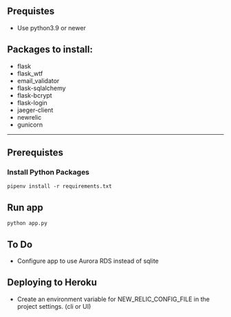 ## Prequistes 
- Use python3.9 or newer

## Packages to install:
- flask
- flask_wtf
- email_validator
- flask-sqlalchemy
- flask-bcrypt
- flask-login
- jaeger-client
- newrelic
- gunicorn

------------------------------------
## Prerequistes
### Install Python Packages
```
pipenv install -r requirements.txt
```
## Run app
```
python app.py
```

## To Do
- Configure app to use Aurora RDS instead of sqlite


## Deploying to Heroku
- Create an environment variable for NEW_RELIC_CONFIG_FILE in the project settings. (cli or UI)
